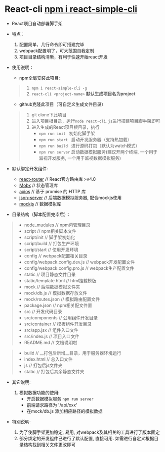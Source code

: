 # React-cli    [npm i react-simple-cli](https://www.npmjs.com/package/react-simple-cli)
+ React项目自动部署脚手架


+ 特点：
    1. 配置简单，几行命令即可搭建完毕
    2. webpack配置明了，可大范围自我定制
    3. 项目目录结构清晰，有利于快速开始react开发


+ 使用说明：
    + npm全局安装此项目:
    >    1. `npm i react-simple-cli -g`
    >    2. `react-cli <project-name>`    __默认生成项目名为project__

    + github克隆此项目（可自定义生成文件目录）
    >    1. git clone下此项目
    >    2. 进入项目根目录，运行`node react-cli.js`进行搭建项目脚手架即可
    >    3. 进入生成的React项目根目录，执行
    >        + `npm run init `   初始化脚手架
    >        + `npm run start `  启动开发服务器（支持热加载）
    >        + `npm run build `  进行源码打包（默认为watch模式）
    >        + `npm run server`  启动数据模拟服务(建议开两个终端, 一个用于监视开发服务, 一个用于监视数据模拟服务)


+ 默认绑定开发组件:
    + [react-router](http://reacttraining.cn/web/guides/quick-start)    // React官方路由库 >v4.0
    + [Mobx](https://cn.mobx.js.org/)    // 状态管理库
    + [axios](https://www.kancloud.cn/yunye/axios/234845)    // 基于 promise 的 HTTP 库
    + [json-server](https://github.com/typicode/json-server)    // 后端数据模拟服务器, 配合mockjs使用
    + [mockjs](http://mockjs.com/examples.html)    // 数据模拟库


+ 目录结构（脚本配置完毕后）：
> + node_mudules          // npm包管理目录
> + script                // npm相关脚本文件
> + script/init           // 脚手架初始化
> + script/build          // 打包生产环境
> + script/start          // 使用开发环境
> + config                // webpack配置相关目录
> + config/webpack.config.dev.js      // webpack开发配置文件
> + config/webpack.config.pro.js      // webpack生产配置文件
> + static                // 项目静态文件目录
> + static/template.html  // html挂载模版
> + mock                  // 后端数据模拟文件夹
> + mock/db.js            // 模拟数据存放文件
> + mock/routes.json      // 模拟路由配置文件
> + package.json          // npm相关配文件置
> + src                   // 开发代码目录
> + src/components        // 公用组件开发目录
> + src/container         // 模板组件开发目录
> + src/app.jsx           // 组件入口文件
> + src/index.js          // 项目入口文件
> + README.md             // 文档说明啦

> + build                 // __打包后新增__目录，用于服务器环境运行
> + index.html            // 总入口文件
> + js             // 打包后js文件夹
> + static          // 打包后其余静态文件夹

+ 其它说明:
    1. 模拟数据功能的使用:
        + 开启数据模拟服务 `npm run server`
        + 前端请求路径为 '/api/xxx'
        + 在mock/db.js 添加相应路径的模拟数据

+ 特别说明:
    1. 为了使脚手架更加稳定, 易用, 对webpack及其相关的工具进行了版本固定
    2. 部分绑定的开发组件已进行了默认配置, 直接可用. 如需进行自定义根据目录结构找到相关文件更改即可
